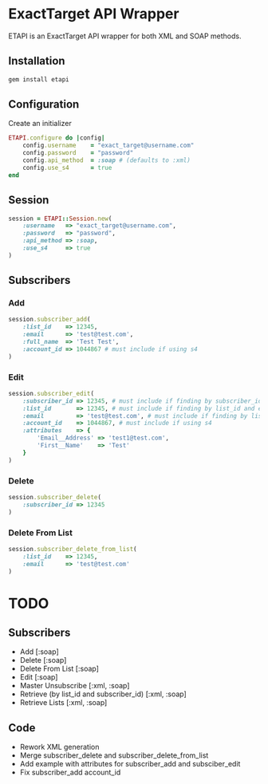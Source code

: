 ExactTarget API Wrapper
=======================

ETAPI is an ExactTarget API wrapper for both XML and SOAP methods.

Installation
------------

```ruby
gem install etapi
```

Configuration
-------------

Create an initializer

```ruby
ETAPI.configure do |config|
	config.username    = "exact_target@username.com"
	config.password    = "password"
	config.api_method  = :soap # (defaults to :xml)
	config.use_s4      = true
end
```

Session
-------

```ruby
session = ETAPI::Session.new(
	:username   => "exact_target@username.com",
	:password   => "password",
	:api_method => :soap,
	:use_s4     => true
)
```

Subscribers
-----------

### Add
```ruby
session.subscriber_add(
	:list_id    => 12345,
	:email      => 'test@test.com',
	:full_name  => 'Test Test',
	:account_id => 1044867 # must include if using s4
)
```

### Edit
```ruby
session.subscriber_edit(
	:subscriber_id => 12345, # must include if finding by subscriber_id
	:list_id       => 12345, # must include if finding by list_id and email
	:email         => 'test@test.com', # must include if finding by list_id and email
	:account_id    => 1044867, # must include if using s4
	:attributes    => {
		'Email__Address' => 'test1@test.com',
		'First__Name'    => 'Test'
	}
)
```

### Delete
```ruby
session.subscriber_delete(
	:subscriber_id => 12345
)
```

### Delete From List
```ruby
session.subscriber_delete_from_list(
	:list_id    => 12345,
	:email      => 'test@test.com'
)
```

TODO
====

Subscribers
-----------

* Add [:soap]
* Delete [:soap]
* Delete From List [:soap]
* Edit [:soap]
* Master Unsubscribe [:xml, :soap]
* Retrieve (by list_id and subscriber_id) [:xml, :soap]
* Retrieve Lists [:xml, :soap]

Code
----
* Rework XML generation
* Merge subscriber_delete and subscriber_delete_from_list
* Add example with attributes for subscriber_add and subsciber_edit
* Fix subscriber_add account_id